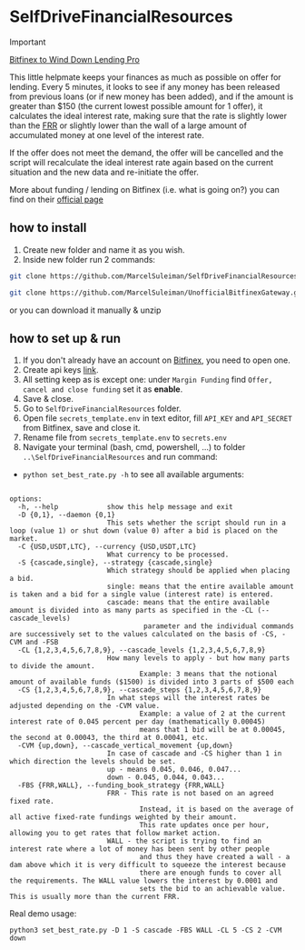# SelfDriveFinancialResources

> [!IMPORTANT]
> [Bitfinex to Wind Down Lending Pro](https://www.bitfinex.com/posts/1054)

This little helpmate keeps your finances as much as possible on offer for lending.
Every 5 minutes, it looks to see if any money has been released from previous loans
(or if new money has been added), and if the amount is greater than $150 (the current lowest possible amount for 1 offer),
it calculates the ideal interest rate, making sure that the rate is slightly lower than the 
[FRR](https://support.bitfinex.com/hc/en-us/articles/213919009-What-is-the-Bitfinex-Funding-Flash-Return-Rate) 
or slightly lower than the wall of a large amount of accumulated money at one level of the interest rate.

If the offer does not meet the demand, the offer will be cancelled and the script will recalculate the ideal interest 
rate again based on the current situation and the new data and re-initiate the offer.

More about funding / lending on Bitfinex (i.e. what is going on?) you can find on their 
[official page](https://support.bitfinex.com/hc/en-us/articles/214441185-What-is-Margin-Funding)


## how to install
1) Create new folder and name it as you wish.
2) Inside new folder run 2 commands:
```sh
git clone https://github.com/MarcelSuleiman/SelfDriveFinancialResources.git
```

```sh
git clone https://github.com/MarcelSuleiman/UnofficialBitfinexGateway.git
```
or you can download it manually & unzip

## how to set up & run
1) If you don't already have an account on [Bitfinex](https://www.bitfinex.com/), you need to open one.
2) Create api keys [link](https://setting.bitfinex.com/api#my-keys).
3) All setting keep as is except one: under `Margin Funding` find `Offer, cancel and close funding` set it as __enable__.
4) Save & close.
5) Go to `SelfDriveFinancialResources` folder.
6) Open file `secrets_template.env` in text editor, fill `API_KEY` and `API_SECRET` from Bitfinex, save and close it.
7) Rename file from `secrets_template.env` to `secrets.env`
8) Navigate your terminal (bash, cmd, powershell, ...) to folder `..\SelfDriveFinancialResources` and run command:
* `python set_best_rate.py -h` to see all available arguments:
```usage: SelfDriveFinancialResource [-h] [-D {0,1}] [-C {USD,USDT,LTC}] [-S {cascade,single}] [-CL {1,2,3,4,5,6,7,8,9}] [-CS {1,2,3,4,5,6,7,8,9}] [-CVM {up,down}] [-FBS {FRR,WALL}]

options:
  -h, --help            show this help message and exit
  -D {0,1}, --daemon {0,1}
                        This sets whether the script should run in a loop (value 1) or shut down (value 0) after a bid is placed on the market.
  -C {USD,USDT,LTC}, --currency {USD,USDT,LTC}
                        What currency to be processed.
  -S {cascade,single}, --strategy {cascade,single}
                        Which strategy should be applied when placing a bid.
                        single: means that the entire available amount is taken and a bid for a single value (interest rate) is entered.
                        cascade: means that the entire available amount is divided into as many parts as specified in the -CL (--cascade_levels)
                                 parameter and the individual commands are successively set to the values calculated on the basis of -CS, -CVM and -FSB
  -CL {1,2,3,4,5,6,7,8,9}, --cascade_levels {1,2,3,4,5,6,7,8,9}
                        How many levels to apply - but how many parts to divide the amount.
                                Example: 3 means that the notional amount of available funds ($1500) is divided into 3 parts of $500 each
  -CS {1,2,3,4,5,6,7,8,9}, --cascade_steps {1,2,3,4,5,6,7,8,9}
                        In what steps will the interest rates be adjusted depending on the -CVM value.
                                Example: a value of 2 at the current interest rate of 0.045 percent per day (mathematically 0.00045)
                                means that 1 bid will be at 0.00045, the second at 0.00043, the third at 0.00041, etc.
  -CVM {up,down}, --cascade_vertical_movement {up,down}
                        In case of cascade and -CS higher than 1 in which direction the levels should be set.
                        up - means 0.045, 0.046, 0.047...
                        down - 0.045, 0.044, 0.043...
  -FBS {FRR,WALL}, --funding_book_strategy {FRR,WALL}
                        FRR - This rate is not based on an agreed fixed rate.
                                Instead, it is based on the average of all active fixed-rate fundings weighted by their amount.
                                This rate updates once per hour, allowing you to get rates that follow market action.
                        WALL - the script is trying to find an interest rate where a lot of money has been sent by other people
                                and thus they have created a wall - a dam above which it is very difficult to squeeze the interest because
                                there are enough funds to cover all the requirements. The WALL value lowers the interest by 0.0001 and
                                sets the bid to an achievable value. This is usually more than the current FRR.

```
Real demo usage:
```shell
python3 set_best_rate.py -D 1 -S cascade -FBS WALL -CL 5 -CS 2 -CVM down
```